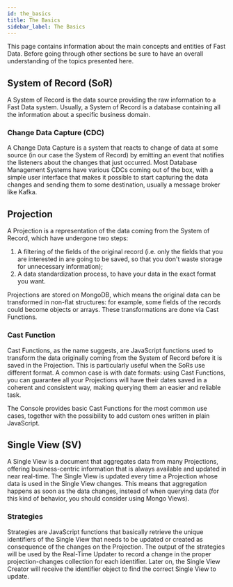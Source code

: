 ```yaml
---
id: the_basics
title: The Basics
sidebar_label: The Basics
---
```


This page contains information about the main concepts and entities of Fast Data. Before going through other sections be sure to have an overall understanding of the topics presented here.

## System of Record (SoR)

A System of Record is the data source providing the raw information to a Fast Data system. Usually, a System of Record is a database containing all the information about a specific business domain.

### Change Data Capture (CDC)

A Change Data Capture is a system that reacts to change of data at some source (in our case the System of Record) by emitting an event that notifies the listeners about the changes that just occurred.
Most Database Management Systems have various CDCs coming out of the box, with a simple user interface that makes it possible to start capturing the data changes and sending them to some destination, usually a message broker like Kafka.

## Projection

A Projection is a representation of the data coming from the System of Record, which have undergone two steps:

1. A filtering of the fields of the original record (i.e. only the fields that you are interested in are going to be saved, so that you don't waste storage for unnecessary information);
2. A data standardization process, to have your data in the exact format you want.

Projections are stored on MongoDB, which means the original data can be transformed in non-flat structures: for example, some fields of the records could become objects or arrays. These transformations are done via Cast Functions.

### Cast Function

Cast Functions, as the name suggests, are JavaScript functions used to transform the data originally coming from the System of Record before it is saved in the Projection.
This is particularly useful when the SoRs use different format. A common case is with date formats: using Cast Functions, you can guarantee all your Projections will have their dates saved in a coherent and consistent way, making querying them an easier and reliable task.

The Console provides basic Cast Functions for the most common use cases, together with the possibility to add custom ones written in plain JavaScript.

## Single View (SV)

A Single View is a document that aggregates data from many Projections, offering business-centric information that is always available and updated in near real-time.
The Single View is updated every time a Projection whose data is used in the Single View changes. This means that aggregation happens as soon as the data changes, instead of when querying data (for this kind of behavior, you should consider using Mongo Views).

### Strategies

Strategies are JavaScript functions that basically retrieve the unique identifiers of the Single View that needs to be updated or created as consequence of the changes on the Projection. The output of the strategies will be used by the Real-Time Updater to record a change in the proper projection-changes collection for each identifier. Later on, the Single View Creator will receive the identifier object to find the correct Single View to update.
